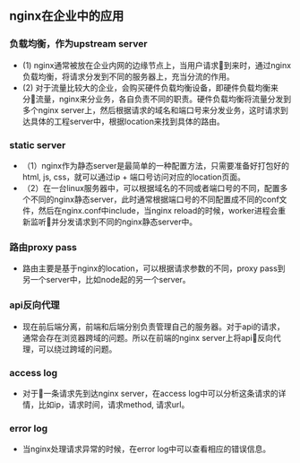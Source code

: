 ## nginx在企业中的应用
### 负载均衡，作为upstream server
* (1) nginx通常被放在企业内网的边缘节点上，当用户请求到来时，通过nginx负载均衡，将请求分发到不同的服务器上，充当分流的作用。
* (2) 对于流量比较大的企业，会购买硬件负载均衡设备，即硬件负载均衡来分流量，nginx来分业务，各自负责不同的职责。硬件负载均衡将流量分发到多个nginx server上，然后根据请求的域名和端口号来分发业务，这时请求到达具体的工程server中，根据location来找到具体的路由。
### static server
* （1）nginx作为静态server是最简单的一种配置方法，只需要准备好打包好的html, js, css，就可以通过ip + 端口号访问对应的location页面。
* （2）在一台linux服务器中，可以根据域名的不同或者端口号的不同，配置多个不同的nginx静态server，此时通常根据端口号的不同配置成不同的conf文件，然后在nginx.conf中include，当nginx reload的时候，worker进程会重新监听并分发请求到不同的nginx静态server中。
### 路由proxy pass
* 路由主要是基于nginx的location，可以根据请求参数的不同，proxy pass到另一个server中，比如node起的另一个server。
### api反向代理
* 现在前后端分离，前端和后端分别负责管理自己的服务器。对于api的请求，通常会存在浏览器跨域的问题。所以在前端的nginx server上将api反向代理，可以绕过跨域的问题。
### access log
* 对于一条请求先到达nginx server，在access log中可以分析这条请求的详情，比如ip，请求时间，请求method, 请求url。
### error log
* 当nginx处理请求异常的时候，在error log中可以查看相应的错误信息。